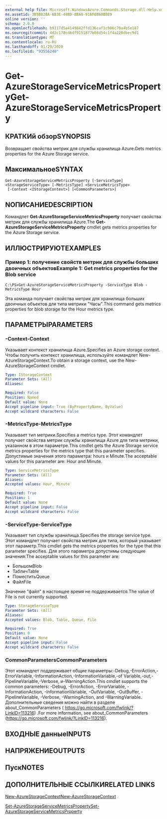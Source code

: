 ```yaml
---
external help file: Microsoft.WindowsAzure.Commands.Storage.dll-Help.xml
ms.assetid: 3B5B828A-6B3E-49BD-8BA9-916F8B69B8E9
online version: ''
schema: 2.0.0
ms.openlocfilehash: b9117d5a4149842ffd136caf1c986c70a4b5e187
ms.sourcegitcommit: 4d2c178cd6df9151877b08d54c1f4a228dbec9d1
ms.translationtype: MT
ms.contentlocale: ru-RU
ms.lasthandoff: 01/29/2020
ms.locfileid: "93556240"
---
```

# <span data-ttu-id="0d4ea-101">Get-AzureStorageServiceMetricsProperty</span><span class="sxs-lookup"><span data-stu-id="0d4ea-101">Get-AzureStorageServiceMetricsProperty</span></span>

## <span data-ttu-id="0d4ea-102">КРАТКИй обзор</span><span class="sxs-lookup"><span data-stu-id="0d4ea-102">SYNOPSIS</span></span>
<span data-ttu-id="0d4ea-103">Возвращает свойства метрик для службы хранилища Azure.</span><span class="sxs-lookup"><span data-stu-id="0d4ea-103">Gets metrics properties for the Azure Storage service.</span></span>

## <span data-ttu-id="0d4ea-104">Максимальное</span><span class="sxs-lookup"><span data-stu-id="0d4ea-104">SYNTAX</span></span>

```
Get-AzureStorageServiceMetricsProperty [-ServiceType] <StorageServiceType> [-MetricsType] <ServiceMetricsType>
 [-Context <IStorageContext>] [<CommonParameters>]
```

## <span data-ttu-id="0d4ea-105">NОПИСАНИЕ</span><span class="sxs-lookup"><span data-stu-id="0d4ea-105">DESCRIPTION</span></span>
<span data-ttu-id="0d4ea-106">Командлет **Get-AzureStorageServiceMetricsProperty** получает свойства метрик для службы хранилища Azure.</span><span class="sxs-lookup"><span data-stu-id="0d4ea-106">The **Get-AzureStorageServiceMetricsProperty** cmdlet gets metrics properties for the Azure Storage service.</span></span>

## <span data-ttu-id="0d4ea-107">ИЛЛЮСТРИРУЮТ</span><span class="sxs-lookup"><span data-stu-id="0d4ea-107">EXAMPLES</span></span>

### <span data-ttu-id="0d4ea-108">Пример 1: получение свойств метрик для службы больших двоичных объектов</span><span class="sxs-lookup"><span data-stu-id="0d4ea-108">Example 1: Get metrics properties for the Blob service</span></span>
```
C:\PS>Get-AzureStorageServiceMetricsProperty -ServiceType Blob -MetricsType Hour
```

<span data-ttu-id="0d4ea-109">Эта команда получает свойства метрик для хранилища больших двоичных объектов для типа метрики "Часы".</span><span class="sxs-lookup"><span data-stu-id="0d4ea-109">This command gets metrics properties for blob storage for the Hour metrics type.</span></span>

## <span data-ttu-id="0d4ea-110">ПАРАМЕТРЫ</span><span class="sxs-lookup"><span data-stu-id="0d4ea-110">PARAMETERS</span></span>

### <span data-ttu-id="0d4ea-111">-Context</span><span class="sxs-lookup"><span data-stu-id="0d4ea-111">-Context</span></span>
<span data-ttu-id="0d4ea-112">Указывает контекст хранилища Azure.</span><span class="sxs-lookup"><span data-stu-id="0d4ea-112">Specifies an Azure storage context.</span></span>
<span data-ttu-id="0d4ea-113">Чтобы получить контекст хранилища, используйте командлет New-AzureStorageContext.</span><span class="sxs-lookup"><span data-stu-id="0d4ea-113">To obtain a storage context, use the New-AzureStorageContext cmdlet.</span></span>

```yaml
Type: IStorageContext
Parameter Sets: (All)
Aliases: 

Required: False
Position: Named
Default value: None
Accept pipeline input: True (ByPropertyName, ByValue)
Accept wildcard characters: False
```

### <span data-ttu-id="0d4ea-114">-MetricsType</span><span class="sxs-lookup"><span data-stu-id="0d4ea-114">-MetricsType</span></span>
<span data-ttu-id="0d4ea-115">Указывает тип метрики.</span><span class="sxs-lookup"><span data-stu-id="0d4ea-115">Specifies a metrics type.</span></span>
<span data-ttu-id="0d4ea-116">Этот командлет получает свойства метрик службы хранилища Azure для типа метрики, указанном в этом параметре.</span><span class="sxs-lookup"><span data-stu-id="0d4ea-116">This cmdlet gets the Azure Storage service metrics properties for the metrics type that this parameter specifies.</span></span>
<span data-ttu-id="0d4ea-117">Допустимые значения этого параметра: hours и Minute.</span><span class="sxs-lookup"><span data-stu-id="0d4ea-117">The acceptable values for this parameter are: Hour and Minute.</span></span>

```yaml
Type: ServiceMetricsType
Parameter Sets: (All)
Aliases: 
Accepted values: Hour, Minute

Required: True
Position: 1
Default value: None
Accept pipeline input: False
Accept wildcard characters: False
```

### <span data-ttu-id="0d4ea-118">-ServiceType</span><span class="sxs-lookup"><span data-stu-id="0d4ea-118">-ServiceType</span></span>
<span data-ttu-id="0d4ea-119">Указывает тип службы хранилища.</span><span class="sxs-lookup"><span data-stu-id="0d4ea-119">Specifies the storage service type.</span></span>
<span data-ttu-id="0d4ea-120">Этот командлет получает свойства метрик для типа, который указывает этот параметр.</span><span class="sxs-lookup"><span data-stu-id="0d4ea-120">This cmdlet gets the metrics properties for the type that this parameter specifies.</span></span>
<span data-ttu-id="0d4ea-121">Для этого параметра допустимы следующие значения:</span><span class="sxs-lookup"><span data-stu-id="0d4ea-121">The acceptable values for this parameter are:</span></span>

- <span data-ttu-id="0d4ea-122">Большом</span><span class="sxs-lookup"><span data-stu-id="0d4ea-122">Blob</span></span> 
- <span data-ttu-id="0d4ea-123">Таблич</span><span class="sxs-lookup"><span data-stu-id="0d4ea-123">Table</span></span>
- <span data-ttu-id="0d4ea-124">Поместить</span><span class="sxs-lookup"><span data-stu-id="0d4ea-124">Queue</span></span>
- <span data-ttu-id="0d4ea-125">Файл</span><span class="sxs-lookup"><span data-stu-id="0d4ea-125">File</span></span> 

<span data-ttu-id="0d4ea-126">Значение "файл" в настоящее время не поддерживается.</span><span class="sxs-lookup"><span data-stu-id="0d4ea-126">The value of File is not currently supported.</span></span>

```yaml
Type: StorageServiceType
Parameter Sets: (All)
Aliases: 
Accepted values: Blob, Table, Queue, File

Required: True
Position: 0
Default value: None
Accept pipeline input: False
Accept wildcard characters: False
```

### <span data-ttu-id="0d4ea-127">CommonParameters</span><span class="sxs-lookup"><span data-stu-id="0d4ea-127">CommonParameters</span></span>
<span data-ttu-id="0d4ea-128">Этот командлет поддерживает общие параметры:-Debug,-ErrorAction,-ErrorVariable,-InformationAction,-InformationVariable,-of Variable,-out,-PipelineVariable,-Verbose, и-WarningAction.</span><span class="sxs-lookup"><span data-stu-id="0d4ea-128">This cmdlet supports the common parameters: -Debug, -ErrorAction, -ErrorVariable, -InformationAction, -InformationVariable, -OutVariable, -OutBuffer, -PipelineVariable, -Verbose, -WarningAction, and -WarningVariable.</span></span> <span data-ttu-id="0d4ea-129">Дополнительные сведения можно найти в разделе about_CommonParameters ( https://go.microsoft.com/fwlink/?LinkID=113216) .</span><span class="sxs-lookup"><span data-stu-id="0d4ea-129">For more information, see about_CommonParameters (https://go.microsoft.com/fwlink/?LinkID=113216).</span></span>

## <span data-ttu-id="0d4ea-130">ВХОДНЫЕ данные</span><span class="sxs-lookup"><span data-stu-id="0d4ea-130">INPUTS</span></span>

## <span data-ttu-id="0d4ea-131">НАПРЯЖЕНИЕ</span><span class="sxs-lookup"><span data-stu-id="0d4ea-131">OUTPUTS</span></span>

## <span data-ttu-id="0d4ea-132">Пуск</span><span class="sxs-lookup"><span data-stu-id="0d4ea-132">NOTES</span></span>

## <span data-ttu-id="0d4ea-133">ДОПОЛНИТЕЛЬНЫЕ ССЫЛКИ</span><span class="sxs-lookup"><span data-stu-id="0d4ea-133">RELATED LINKS</span></span>

[<span data-ttu-id="0d4ea-134">New-AzureStorageContext</span><span class="sxs-lookup"><span data-stu-id="0d4ea-134">New-AzureStorageContext</span></span>](./New-AzureStorageContext.md)

[<span data-ttu-id="0d4ea-135">Set-AzureStorageServiceMetricsProperty</span><span class="sxs-lookup"><span data-stu-id="0d4ea-135">Set-AzureStorageServiceMetricsProperty</span></span>](./Set-AzureStorageServiceMetricsProperty.md)


